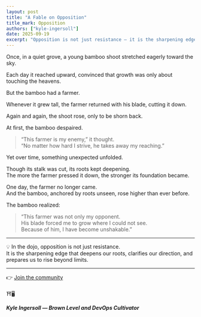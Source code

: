 ```yaml
---
layout: post
title: "A Fable on Opposition"
title_mark: Opposition
authors: ["kyle-ingersoll"]
date: 2025-09-19
excerpt: "Opposition is not just resistance — it is the sharpening edge that deepens our roots, clarifies our direction, and prepares us to rise beyond limits."
---
```


Once, in a quiet grove, a young bamboo shoot stretched eagerly toward the sky.

Each day it reached upward, convinced that growth was only about touching the heavens.

But the bamboo had a farmer.

Whenever it grew tall, the farmer returned with his blade, cutting it down.

Again and again, the shoot rose, only to be shorn back.

At first, the bamboo despaired.

> “This farmer is my enemy,” it thought.  
> “No matter how hard I strive, he takes away my reaching.”

Yet over time, something unexpected unfolded.

Though its stalk was cut, its roots kept deepening.  
The more the farmer pressed it down, the stronger its foundation became.

One day, the farmer no longer came.  
And the bamboo, anchored by roots unseen, rose higher than ever before.

The bamboo realized:

> “This farmer was not only my opponent.  
> His blade forced me to grow where I could not see.  
> Because of him, I have become unshakable.”

---

💡 In the dojo, opposition is not just resistance.  
It is the sharpening edge that deepens our roots, clarifies our direction, and prepares us to rise beyond limits.

---

👉 [Join the community](https://mindset.dojo.center/)

⛩️🖥️

***Kyle Ingersoll — Brown Level and DevOps Cultivator***
